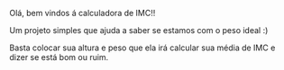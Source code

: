 Olá, bem vindos á calculadora de IMC!!

Um projeto simples que ajuda a saber se estamos com o peso ideal :) 

Basta colocar sua altura e peso que ela irá calcular sua média de IMC e dizer se está bom ou ruim.
